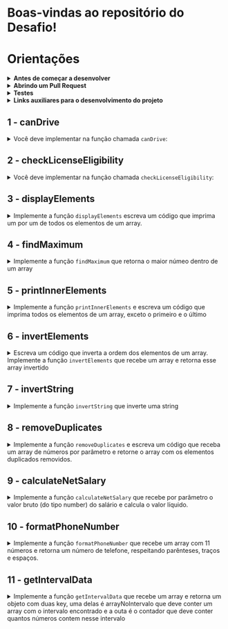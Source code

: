# Boas-vindas ao repositório do Desafio!

# Orientações

<details>
<summary><strong>Antes de começar a desenvolver</strong></summary><br />

1. Clone o repositório

	*  Use o comando: `git clone https://github.com/MarcleyRosa/brain-code.git`

* Entre na pasta do repositório que você acabou de clonar:

	*  `cd brain-code`

2. Instale as dependências

	* Para isso, use o seguinte comando: `npm install`
	
</details>

<details>
<summary><strong>Abrindo um Pull Request</strong></summary><br />

1. Crie uma branch a partir da branch `master`

	* Verifique se você está na branch `master`
	  * Exemplo: `git branch`
	* Se não estiver, mude para a branch `master`
	  * Exemplo: `git checkout master`
	* Agora, crie uma branch para qual você vai submeter os `commits` do seu projeto:
		* Você deve criar uma branch no seguinte formato: `nome-de-usuario-nome-do-projeto`
		* Exemplo: `git checkout -b arthur-alves-brain-code`

2. Adicione as mudanças ao _stage_ do Git e faça um `commit`
	* Verifique que as mudanças ainda não estão no _stage_
	  * Exemplo: `git status` (os arquivos no diretório `src` devem aparecer em vermelho)

	* Adicione o novo arquivo ao _stage_ do Git
	  * Exemplo: `git add .` (adicionando todas as mudanças - _que estavam em vermelho_ - ao stage do Git)
	  *  `git status` (deve aparecer listado os arquivos do diretório `src` em verde)

	* Faça o `commit` inicial
	  * Exemplo: `git commit -m 'iniciando o projeto.'` (fazendo o primeiro commit)
	*  `git status` (deve aparecer uma mensagem tipo _nothing to commit_ )

3. Adicione a sua branch com o novo `commit` ao repositório remoto

	* Usando o exemplo anterior: `git push -u origin arthur-alves-brain-code`

4. Crie um novo `Pull Request`  _(PR)_
	* Vá até a página de _Pull Requests_ do [repositório no GitHub](https://github.com/MarcleyRosa/brain-code/pulls)
	* Clique no botão verde _"New pull request"_
	* Clique na caixa de seleção _"Compare"_ e escolha a sua branch **com atenção**
	* Coloque um título para o seu _Pull Request_
    * Exemplo: _"Cria função x"_
	* Clique no botão verde _"Create pull request"_
	* Adicione uma descrição para o _Pull Request_ e clique no botão verde _"Create pull request"_
	*  **Não se preocupe em preencher mais nada por enquanto!**
	* Volte até a [página de _Pull Requests_ do repositório](https://github.com/MarcleyRosa/brain-code/pulls) e confira que o seu _Pull Request_ está criado.
	
</details>

<details>
  <summary><strong>Testes</strong></summary><br />
   Todos os requisitos do projeto serão testados automaticamente por meio do Jest.

  Para rodar o avaliador automático localmente no seu projeto, execute um dos comandos abaixo:

  Para executar todos os testes utilize:
  ```bash
  npm test
  ```

  ***ou***

  Para executar um arquivo de teste específico, utilize `npm test nomeDoArquivoDeTeste`:

  ```bash
  npm test 03-displayElements
  ```

  ***ou simplesmente***

  ```bash
  npm test 03
  ```


</details>

<details>
  <summary><strong>Links auxiliares para o desenvolvimento
do projeto</strong></summary><br />
  
  - [JavaScript.com](http://javascript.com/)

  - [W3Schools](https://www.w3schools.com/js/default.asp)

  - [MDN](https://developer.mozilla.org/pt-BR/docs/Web/JavaScript)

  - [StackOverflow](https://pt.stackoverflow.com/questions/tagged/javascript)

</details>

## 1 - canDrive

<details>

<summary>
    Você deve implementar na função chamada <code>canDrive</code>:
</summary> <br />

### Verificação de Permissão para Dirigir

Este requisito tem como objetivo verificar se uma pessoa pode ou não dirigir com base em sua idade.

### Objetivo

Você deverá implementar na função chamada `canDrive` que:

1. Receba um único parâmetro:
   - `age`: A idade da pessoa (número).

2. Verifique se a idade da pessoa é suficiente para permitir a condução, considerando que a idade mínima para dirigir é 18 anos.

3. Imprima a seguinte mensagem com base na verificação:
   - Se a idade for 18 anos ou mais, imprima: `"Você pode dirigir."`
   - Se a idade for menor que 18 anos, imprima: `"Você não pode dirigir."`

## Passos para Implementação

1. **Usar uma Estrutura Condicional**:
   - Utilize uma estrutura condicional (`if`, `else`) para verificar se a idade da pessoa atende ou excede o valor mínimo.
   - Dentro de cada condição, use `console.log()` para imprimir a mensagem apropriada.

</details>

## 2 - checkLicenseEligibility

<details>

<summary>
    Você deve implementar na função chamada <code>checkLicenseEligibility</code>:
</summary> <br />

### Verificação de Elegibilidade para Licença de Condução

Este requisito tem como objetivo implementar uma função que verifica se uma pessoa pode obter uma licença de condução com base na sua idade e anos de experiência. A função deve retornar uma mensagem apropriada dependendo das condições de elegibilidade.

### Objetivo

Você deve implementar uma função chamada `checkLicenseEligibility` que:

1. Receba dois parâmetros:
   - `age`: A idade da pessoa (número).
   - `yearsOfExperience`: O número de anos de experiência de condução (número).

2. Retorne as seguintes mensagens com base nas condições:
   - Se a idade for menor que 18 anos, deve retornar: "Não pode obter a licença."
   - Se a idade for 18 anos ou mais, mas a experiência for menor que 2 anos, deve retornar: "Pode obter a licença, mas é necessária supervisão."
   - Se a idade for 18 anos ou mais e a experiência for de 2 anos ou mais, deve retornar: "Pode obter a licença sem supervisão."

## Passos para Implementação

1. **Estrutura de Controle**:
   - Use uma estrutura condicional (`if`, `else if`, `else`) para determinar qual mensagem retornar com base nos valores de `age` e `yearsOfExperience`.

2. **Retorno das Mensagens**:
   - Certifique-se de que cada condição retorne a mensagem correta conforme descrito nas especificações acima.

</details>

## 3 - displayElements

<details>
  <summary>
    Implemente a função <code>displayElements</code> escreva um código que imprima um por um de todos os elementos de um array.
  </summary> <br />

A função `displayElements` recebe um array e imprime cada elemento no console, um por um.

### Objetivo

Demonstrar o funcionamento da função `displayElements`, que percorre o array e exibe cada item em linhas separadas no console.

## Estrutura da Função

A função `displayElements`:
- Recebe um único parâmetro: um array de elementos.
- Percorre o array usando um laço `for` e imprime cada elemento no console.

### Exemplo de Uso

Para utilizar a função `displayElements`, basta passar um array como argumento. Veja o exemplo abaixo:

```javascript
const array = [1, 2, 3, 4, 5];
displayElements(array);
// Espera-se que imprima:
// 1
// 2
// 3
// 4
// 5
```


</details>

## 4 - findMaximum

<details>
  <summary>
  Implemente a função <code>findMaximum</code> que retorna o maior númeo dentro de um array
 
  </summary> <br />

A função `findMaximum` recebe um array por parâmetro.

Esta função `findMaximum` recebe um array de números e retorna o maior valor presente no array.

### Objetivo

Verificar o funcionamento da função `findMaximum`, que percorre um array e identifica o maior número entre os elementos.

### Estrutura da Função

A função `findMaximum`:
- Recebe um único parâmetro: um array de números.
- Percorre o array e compara cada elemento para determinar o maior valor.
- Retorna o maior número do array.

### Exemplo de Uso

Para utilizar a função `findMaximum`, basta passar um array de números como argumento. Veja o exemplo abaixo:

```javascript
const array = [5, 8, 2, 9, 3];
const maxNumber = findMaximum(array);
console.log(maxNumber); // Espera-se que imprima: 9
```

**O que será testado:**
Exemplo
  
- Retorna o valor 20 quando a função é chamada com o parâmetro [1, 6, 8, 5, 19, 20, 10];

- Retorna o valor -1 quando a função é chamada com o parâmetro [-1, -5, -3, -2];

- Retorna o valor 10 quando a função é chamada com o parâmetro [5, 8, 4, 10];

</details>


## 5 - printInnerElements

<details>
  <summary>
Implemente a função <code>printInnerElements</code> e escreva um código que imprima todos os elementos de um array, exceto o primeiro e o último

  </summary> <br />
A função `printInnerElements` recebe um array como parâmetro e deve imprimir todos os elementos menos o primeiro e o ultimo.

Se o array tiver um tamanho menor que 3 deve imprimir a seguinte mensagem `'Tamanho do array inválido'`
  
  Exemplo: se a função receber o array `[1, 5, 10, 12]`, o retorno deverá ser `[5, 10]`.

**O que será testado:**
  
- Retorne o valor `['JavaScript']` se a função receber `['HTML', 'JavaScript', 'CSS']`;

- Retorne o valor `[10, 5, 20]` se a função receber `[8, 10, 5, 20, 6]` ;

- Retorne o valor `'Tamanho do array inválido'` se a função receber `[4, 7]`.


</details>


## 6 - invertElements

<details>
  <summary>
Escreva um código que inverta a ordem dos elementos de um array.
Implemente a função <code>invertElements</code> que recebe um array e retorna esse array invertido 

  </summary> <br />
  
  Exemplo:

- Caso o parâmetro passado para a função `invertElements` seja o array `[8, 4, 60, 15]`, a função deverá retornar `[15, 60, 4, 8]`.

**O que será testado:**
  
- Retorne `[10, 7, 23]` quando o parâmetro passado na funcão concatName seja `[23, 7, 10]`;

- Retorne `['uva', 'banana', 'maça']` quando o parâmetro passado na funcão concatName seja `['maça', 'banana', 'uva']`;

</details>

## 7 - invertString

<details>
  <summary>
Implemente a função <code>invertString</code> que inverte uma string 

  </summary> <br />

A função `invertString` recebe uma string por parâmetro e retorna essa string invertida

Exemplo:

**O que será testado:**

- Retorne `etrevni` quando a string passada por parâ for `inverte`;

- Retorne `olleh` quando a string passada por parâ for `hello`;

</details>


## 8 - removeDuplicates

<details>
  <summary>
Implemente a função <code>removeDuplicates</code> e escreva um código que receba um array de números por parâmetro e retorne o array com os elementos duplicados removidos.

  </summary> <br />
  
  Por exemplo:

- Caso o parâmetro seja um array com valores `[9, 1, 2, 3, 9, 2, 7]`, a função deverá retornar `[9, 1, 2, 3, 7]`

**O que será testado:**

- Retorne `[9, 2, 3, 1]` quando o parâmetro passado na função removeDuplicates seja `[9, 1, 2, 3, 9, 1, 3]`;

- Retorne `[0, 4, 9, 1]` quando o parâmetro passado na função removeDuplicates seja `[0, 4, 4, 4, 9, 1]`;

- Retorne `[0]` quando o parâmetro passado na função removeDuplicates seja `[0, 0, 0]`.


</details>


## 9 - calculateNetSalary

<details>
  <summary>
Implemente a função <code>calculateNetSalary</code> que recebe por parâmetro o valor bruto (do tipo number) do salário e calcula o valor líquido.

</summary> <br />
Utilize if...else para escrever um código que, dado um salário bruto, calcule o salário líquido a ser recebido.
Uma pessoa que trabalha de carteira assinada no Brasil tem descontados de seu salário bruto o INSS (Instituto Nacional do Seguro Social) e o IR (Imposto de Renda).

A notação para um salário de R$1.500,10, por exemplo, deve ser 1500.10.

Para as faixas de impostos, use as seguintes referências:

INSS
Salário bruto até R$ 1.556,94: alíquota de 8%;
Salário bruto de R$ 1.556,95 a R$ 2.594,92: alíquota de 9%;
Salário bruto de R$ 2.594,93 a R$ 5.189,82: alíquota de 11%;
Salário bruto acima de R$ 5.189,82: alíquota máxima de R$ 570,88.
IR
Até R$ 1.903,98: isento de imposto de renda;
De R$ 1.903,99 a 2.826,65: alíquota de 7,5% e parcela de R$ 142,80 a deduzir do imposto;
De R$ 2.826,66 a R$ 3.751,05: alíquota de 15% e parcela de R$ 354,80 a deduzir do imposto;
De R$ 3.751,06 a R$ 4.664,68: alíquota de 22,5% e parcela de R$ 636,13 a deduzir do imposto;
Acima de R$ 4.664,68: alíquota de 27,5% e parcela de R$ 869,36 a deduzir do imposto.
O cálculo deve ser o demonstrado a seguir
O salário bruto está entre R$ 2.594,93 e R$ 5.189,82, então sua alíquota para o INSS é de 11%. O INSS será 11% de R$ 3.000, ou seja, R$ 330,00.

Para descobrir o salário-base, subtraia do salário bruto a alíquota do INSS: R$ 3.000,00 - R$ 330,00 = R$ 2.670,00.

Para calcular o valor do IR, considera-se um salário-base (já deduzido o INSS) entre R$ 1.903,99 e 2.826,65, em que a alíquota é de 7.5%, com parcela de R$ 142,80 a deduzir do imposto. Assim, tem-se:

R$ 2.670,00 - salário com INSS já deduzido;
7.5% - alíquota de imposto de renda, que representa um desconto de R$ 200,25;
R$ 142,80 - parcela a ser deduzida do imposto de renda.
Para obter o valor do imposto de renda, calcula-se: R$ 200,25 (que representa 7,5% de R$ 2.670,00) - R$ 142,80 (dedução do imposto de renda) = R$ 57,45.

Para obter o salário líquido, calcula-se: R$ 2.670,00 - R$ 57,45 (salário-base - valor IR) = R$ 2.612,55.

Resultado: Salário: R$ 2612.55.
   
Exemplo:

**O que será testado:**

- A função recebe um valor do tipo number por parâmetro

- Retorna `'Salário: R$ 2612.55.'` caso o parâmeto passado seja 3000;

- Retorna `'Salário: R$ 1820'` caso o parâmeto passado seja 2000;

- Retorna `'Salário: R$ 3532.1.'` caso o parâmeto passado seja 4200;


</details>

## 10 - formatPhoneNumber

<details>
  <summary>
Implemente a função  <code>formatPhoneNumber</code> que recebe um array com 11 números e retorna um número de telefone, respeitando parênteses, traços e espaços.

  </summary> <br />

Exemplo: caso o parâmetro da função seja `[1, 2, 3, 4, 5, 6, 7, 8, 9, 0, 1]`, a função `formatPhoneNumber` deverá retornar `(12) 34567-8901`.

- Retorne a frase `'Array com tamanho incorreto.'` se a função receber um array com tamanho diferente de 11;

- Retorne a string `'não é possível gerar um número de telefone com esses valores'` caso algum dos números do array seja **menor** que 0, **maior** que 9 ou se repita 3 vezes ou mais.


**O que será testado:**
  
- Retorne a string `'Array com tamanho incorreto.'` caso o array tenha o tamanho diferente de 11;

- Retorne a string `"não é possível gerar um número de telefone com esses valores"` caso algum dos números do array seja menor que 0;

- Retorne a string `"não é possível gerar um número de telefone com esses valores"` caso algum número do array seja maior que 9;

- Retorne a string `"não é possível gerar um número de telefone com esses valores"` caso algum número do array se repetir 3 vezes ou mais;

- Retorne um número de telefone, respeitando parênteses, traços e espaços caso os números do array estejam de acordo com as especificações.


</details>

## 11 - getIntervalData

<details>
  <summary>
Implemente a função  <code>getIntervalData</code> que recebe um array e retorna um objeto com duas key, uma delas é arrayNoIntervalo que deve conter um array com o intervalo encontrado e a outa é o contador que deve conter quantos números contem nesse intervalo 
  </summary> <br />

  A função recebe 3 parâmetos, o primeiro é um `array` de números, o segundo é um número que representa o `inicio` do intervalo selecionado, o terceiro representa o `fim` do intervalo selecionado

Exemplo: caso o parâmetro da função seja `[1, 2, 3, 4, 5, 1], 2, 4`, a função `getIntervalData` deverá retornar `{ arrayNoIntervalo: [2, 3, 4], contador: 3 };`.

**O que será testado:**

- Retorne o objeto `{ arrayNoIntervalo: [2, 3, 4], contador: 3 };` se a essa função for chamada com esses parâmetros `getIntervalData([1, 2, 3, 4, 5, 1], 2, 4)`;

```javascript
const array = [1, 2, 3, 4, 5, 1]
const intervalo = getIntervalData(array, 2, 4);
console.log(intervalo); // Espera-se que imprima: { arrayNoIntervalo: [2, 3, 4], contador: 3 };
```

- Retorne o objeto `{ arrayNoIntervalo: [20, 63, 80], contador: 3 };` se a essa função for chamada com esses parâmetros `getIntervalData([20, 14, 5, 6, 9, 63, 80, 120], 20, 80)`;

```javascript
const array = [20, 14, 5, 6, 9, 63, 80, 120]
const intervalo = getIntervalData(array, 20, 80);
console.log(intervalo); // Espera-se que imprima: { arrayNoIntervalo: [20, 63, 80], contador: 3 };
```

- Retorne o objeto `{ arrayNoIntervalo: [15, 21, 30], contador: 3 };` se a essa função for chamada com esses parâmetros `getIntervalData([15, 4, 6, 9, 21, 30, 7], 15, 30)`;

```javascript
const array = [15, 4, 6, 9, 21, 30, 7]
const intervalo = getIntervalData(array, 15, 30);
console.log(intervalo); // Espera-se que imprima: { arrayNoIntervalo: [15, 21, 30], contador: 3 };
```

</details>
